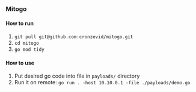 ### Mitogo

#### How to run

1. `git pull git@github.com:cronzevid/mitogo.git`
2. `cd mitogo`
3. `go mod tidy`

#### How to use

1. Put desired go code into file in `payloads/` directory
2. Run it on remote: `go run . -host 10.10.0.1 -file ./payloads/demo.go`
